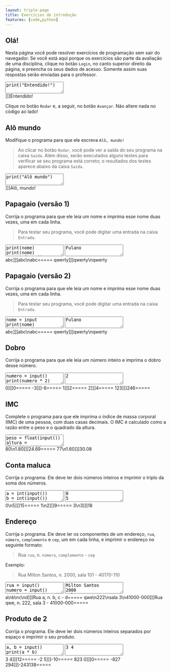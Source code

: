 ```yaml
---
layout: triple-page
title: Exercícios de introdução
features: [code,python]
---
```


## Olá!

Nesta página você pode resolver exercícios de programação sem sair do navegador. Se você está aqui porque os exercícios são parte da avaliação de uma disciplina, clique no botão `Login`, no canto superior direito da página, e preencha os seus dados de acesso. Somente assim suas respostas serão enviadas para o professor.

<textarea class="code lang-python">
print("Entendido!")
</textarea>

<div class="testcases">
]]]Entendido!
</div>

Clique no botão `Rodar` e, a seguir, no botão `Avançar`. Não altere nada no código ao lado!

## Alô mundo

Modifique o programa para que ele escreva `Alô, mundo!`

> Ao clicar no botão `Rodar`, você pode ver a saída do seu programa na caixa `Saída`. Além disso, serão executados alguns testes para verificar se seu programa está correto; o resultados dos testes aparece abaixo da caixa `Saída`.

<textarea class="code lang-python">
print("Alô mundo")
</textarea>

<div class="testcases">
]]]Alô, mundo!
</div>

## Papagaio (versão 1)

Corrija o programa para que ele leia um nome e imprima esse nome duas vezes, uma em cada linha.

> Para testar seu programa, você pode digitar uma entrada na caixa `Entrada`.

<textarea class="code lang-python">
print(nome)
print(nome)
nome = input()
</textarea>

<textarea class="stdin">Fulano</textarea>
<div class="testcases">
abc]]]abc\nabc=====
qwerty]]]qwerty\nqwerty
</div>

## Papagaio (versão 2)

Corrija o programa para que ele leia um nome e imprima esse nome duas vezes, uma em cada linha.

> Para testar seu programa, você pode digitar uma entrada na caixa `Entrada`.

<textarea class="code lang-python">
nome = input
print(nome)
print(nome)
</textarea>

<textarea class="stdin">Fulano</textarea>
<div class="testcases">
abc]]]abc\nabc=====
qwerty]]]qwerty\nqwerty
</div>


## Dobro

Corrija o programa para que ele leia um número inteiro e imprima o dobro desse número.

<textarea class="code lang-python">
numero = input()
print(numero * 2)
</textarea>

<textarea class="stdin">2</textarea>
<div class="testcases">
0]]]0=====
-3]]]-6=====
1]]]2=====
2]]]4=====
123]]]246=====
</div>

## IMC

Complete o programa para que ele imprima o índice de massa corporal (IMC) de uma pessoa, com duas casas decimais. O IMC é calculado como a razão entre o peso e o quadrado da altura.

<textarea class="code lang-python">
peso = float(input())
altura = float(input())
# troque o valor 3.1415 pelo cálculo do IMC
imc = 3.1415 
print(f'{imc:.2f}')
</textarea>

<div class="testcases">
80\n1.80]]]24.69=====
77\n1.60]]]30.08
</div>

## Conta maluca

Corrija o programa. Ele deve ler dois números inteiros e imprimir o triplo da soma dos números.

<textarea class="code lang-python">
a = int(input())
b = int(input())
print(a + b * 3)
</textarea>

<textarea class="stdin">0
5</textarea>
<div class="testcases">
0\n5]]]15=====
1\n2]]]9=====
3\n3]]]18
</div>

## Endereço

Corrija o programa. Ele deve ler os componentes de um endereço, `rua`, `número`, `complemento` e `cep`, um em cada linha, e imprimir o endereço no seguinte formato:

> Rua `rua`, n. `número`, `complemento` - `cep`

Exemplo:

> Rua Milton Santos, n. 2000, sala 101 - 40170-110

<textarea class="code lang-python">
rua = input()
numero = input()
complemento = input()
cep = input()
print(rua, numero, complemento, cep)
</textarea>

<textarea class="stdin">Milton Santos
2000
sala 101
40170-110</textarea>

<div class="testcases">
a\nb\nc\nd]]]Rua a, n. b, c - d=====
qwe\n222\nsala 3\n41000-000]]]Rua qwe, n. 222, sala 3 - 41000-000=====
</div>

## Produto de 2

Corrija o programa. Ele deve ler dois números inteiros separados por espaço e imprimir o seu produto.

<textarea class="code lang-python">
a, b = input()
print(a * b)
</textarea>

<textarea class="stdin">3 4</textarea>
<div class="testcases">
3 4]]]12=====
-2 5]]]-10=====
823 0]]]0=====
-827 294]]]-243138=====
</div>
